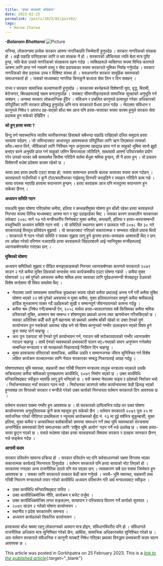 ```yaml
---
title: 'हरवा चरवाको अधिकार'
date: 2023-02-25
permalink: /posts/2023/02/post02/
tags:
  - Harwa Charwa
---
```


**_-Balaram Bhattarai_**
![Picture](https://github.com/brbhattarai/portfolio/blob/main/images/postImage/2023_02_second.JPG?raw=true)

भनिन्छ, लोकतन्त्रमा प्रत्येक सरकार आफ्ना नागरिकप्रति जिम्मेवारी हुनुपर्दछ । सरकार नागरिकको संरक्षक हो । अझै पछाडि पारिएकाका लागि त थप संरक्षक नै हो । सरकारको औचित्यता त्यति बेला मात्र पुष्टि हुन्छ, जति बेला उसले नागरिकको संरक्षकत्व ग्रहण गर्दछ । व्यक्तिहरूले व्यक्तिगत रूपमा विभिन्न कारणले आफ्ना लागि प्राप्त गर्न नसक्ने वस्तु र सेवा प्रदायकका रूपमा सरकारले भूमिका निर्वाह गर्नुपर्दछ । सरकार नागरिकको सेवा प्रदायक उच्च र विशिष्ट संस्था हो । यसअन्तर्गत सरकार सामूहिक समस्याको समाधानकर्ता हो । जसको माध्यमबाट नागरिक बिनाकुनै बाध्यता सेवा लिन र दिन सक्छन् ।

राज्य र सरकार सामाजिक कल्याणकारी हुनुपर्दछ । सरकारमा बस्नेहरूले विशेषगरी युवा, वृद्ध, बिरामी, बेरोजगार, बिपन्नहरूलाई सक्षम बनाउनुपर्दछ । जसबाट सीमान्तीकृतहरूले सामाजिक सुरक्षाको अनुभूति गर्न सक्छन् । अन्यथा सरकार लोकतान्त्रिक हुँदैन । संविधान र प्रचलित कानुनले प्रत्याभूत गरेका अधिकारको परिपूर्तिका लागि सरकार प्रतिबद्ध हुनुपर्दछ अनि मात्र सरकारले वैधता प्राप्त गर्दछ । नेपालमा संविधान र कानुनले निषेध र अपराध ठह-याएको बाँधा श्रम आज पनि हरवा–चरवाका रूपमा कायम हुनुले सरकार सेवा प्रदायक हुन सकेको देखिँदैन ।

**को हुन् हरवा चरवा ?**

हिन्दु वर्ण व्यवस्थाभित्र जातीय स्तरीकरणका हिसाबले सबैभन्दा पछाडि राखिएको दलित समुदाय हरवा चरवामा पर्दछन् । जो जमिन्दारबाट आधारभूत आवश्यकता परिपूर्तिका लागि ऋण लिएबापत त्यसको साँवा÷ब्याज तिर्न, जीविकाको लागि निश्चित न्यून अनुपातमा खाद्यान्न प्राप्त गर्न वा साहुको भूमिमा सानो झुप्रो बनाएर बस्ने अनुमति प्राप्त गर्न साहुको जमिन बिनाज्याला जोतिदिने, साथसाथै आफ्नो परिवारसमेत प्रयोग गरेर उनको घरका सबै कामसमेत सित्तैमा गरिदिने सर्तमा बँधुवा श्रमिक हुन्छन्, ती नै हरवा हुन् । यो प्रचलन विशेषगरी मधेश प्रदेशमा कायम रहेको छ । 

चरवा प्रथा हरवा प्रथाकै एउटा शाखा हो; जसमा सामान्यतः हरवाकै बालक चरवाका रूपमा काम गर्दछन् । चरवाहरूले गाउँभरिको र कुनै टोल/बस्तीभरका गाईबस्तु दिनभरि चराइदिने र स्याहार गरिदिने काम गर्छ । चरवा वयस्क भएपछि हरवामा रूपान्तरण हुन्छन् । हरवा चरवाहरू आज पनि मजदुरमा रूपान्तरण हुन सकेका छैनन् ।

**अध्ययन समिति गठन**

यसअघि मुक्त घोषणा गरिएकोमा कमैया, हलिया र कम्लहरीमुक्त घोषणा हुन बाँकी रहेका हरवा चरवाहरूले निरन्तर रूपमा विभिन्न माध्यमबाट आफ्ना माग र मुद्दा उठाइरहेका थिए । जसका कारण तत्कालीन सरकारका तर्फबाट २०७८ मार्ग १७ गते मन्त्रीस्तरीय निर्णयबाट मुक्त कमैया, कम्लहरी, हलिया र हरवा–चरवासम्बन्धी वस्तुस्थिति अध्ययन समिति गठन भयो । यो समितिले स्थलगत भ्रमण र छलफल गरी २०७८ चैत ३० गते सरकारलाई विस्तृत प्रतिवेदन बुझायो । यो सरकारबाट गरिएको सकारात्मक र सम्भवतः पहिलो प्रयास थियो । सरकारले नै गठन गरेको समिति र यसका सुझाव लागू हुने कुरामा हरवा–चरवाहरू आशावादी थिए र छन् तर अपेक्षा गरेको परिणाम नआएपछि हरवा चरवाहरूले सिंहदरबारमै आई नवनियुक्त मन्त्रीहरूलाई ध्यानाकर्षणसमेत गराएका छन् । 

**मुक्तिको घोषणा**

अध्ययन समितिको सुझाव र पीडित बनाइएकाहरूको निरन्तर ध्यानाकर्षणका कारणले सरकारले २०७९ साउन २ गते कमैया मुक्ति दिवसको सन्दर्भमा भव्य कार्यक्रमबीच एउटा घोषणा ग¥यो । कमैया मुक्त घोषणाको २२ वर्ष पुगेको अवसरमा कमैया श्रमिक हरवा चरवाका लागि पूर्वप्रधानमन्त्री शेरबहादुर देउवाको विशेष सन्देशमा यी विषय समावेश थिए । 

* नेपालमा लामो समयसम्म सामाजिक कुप्रथाका रूपमा रहेको कमैया प्रथालाई अन्त्य गर्ने गरी कमैया मुक्ति घोषणा भएको २२ वर्ष पुगेको अवसरमा म मुक्त कमैया, मुक्त हलियालगायत सम्पूर्ण कमैया श्रमीकलाई हार्दिक शुभकामना व्यक्त गर्दै उहाँहरूको सुखी र सम्मानपूर्ण जीवनयापनको कामना गर्दछु ।
* कमैया श्रम (निषेध गर्ने)सम्बन्धी ऐन, २०५८ मार्फत हरवा–चरवालगायत सबै किसिमका कमैया श्रमिक परिवारको मुक्ति, असमान श्रम सम्बन्ध र शोषणयुक्त प्रथाको अन्त्य तथा ऋणमोचन गरिसकिएको छ । यसका अतिरिक्त कहीँ कतै कुनै बहानामा सो प्रथाको अवशेष बाँकी रहेको वा उक्त ऐनको पूर्ण कार्यान्वयन हुन नसकेको अवस्था रहेछ भने सो विषय कानुनको गम्भीर उल्लङ्घन भएको विषय हुने कुरा स्पष्ट पार्न चाहन्छु । 
* अतः पुनः एकपल्ट सो ऐनको पूर्ण कार्यान्वयन गर्न, गराउन सबै सरोकारवालाको गम्भीर ध्यानाकर्षण गराउन चाहन्छु । साथै ऐनको व्यवस्थाको प्रभावकारी पालन भए÷नभएको सघन अनुगमन गर्नसमेत सम्बन्धित मन्त्रालय र सो मातहतको निकायलाई निर्देशन दिन चाहन्छु । 
* मुक्त हरवाचरवा परिवारको सामाजिक, आर्थिक उन्नति र सम्मानजनक जीवन सुनिश्चित गर्न विशेष लक्षित कार्यक्रम सञ्चालनका लागि नेपाल सरकारका सम्बद्ध निकायलाई आग्रह गर्दछु । 

घोषणापश्चात् भूमि व्यवस्था, सहकारी तथा गरिबी निवारण मन्त्रालय तालुक मन्त्रालय भएकाले उसकै सक्रियतामा कमैया श्रमिकको पुनस्र्थापना कार्यविधि, २०७९ निर्माण भएको छ । उक्त कार्यविधि मन्त्रिपरिषद्बाट स्वीकृत भएपछि लागू हुने भनिएको छ । यसै क्रममा नेपालमा सङ्घ र प्रदेशको निर्वाचन भयो । निर्वाचनपश्चात् नयाँ सरकार गठन भयो । निर्वाचनका कारणले समेत कार्यान्वयनमा केही ढिलाइ भएको हुनसक्छ तर विगतको सरकार र मन्त्रीले गरेको उक्त कार्यको निरन्तरता वर्तमान सरकारले दिन आवश्यक छ । 

वर्तमान सरकार यसमा गम्भीर हुन आवश्यक छ । यो सरकारको दायित्वभित्र पर्दछ तर उक्त घोषणा कार्यान्वयनमा अनुभूतिलायक कुनै काम महसुस हुन सकेको छैन । वर्तमान सरकारले २०७९ पुस २५ मा सार्वजनिक गरेको नीतिगत प्राथमिकता र न्यूनतम कार्यक्रमको बुँदा नं. १३ मा दुई वर्षभित्र सुकुम्बासी, मुक्त हलिया, मुक्त कमैया र अव्यवस्थित बसोबासीको समस्या समाधान गर्ने तथा भूमि व्यवस्थाको संरचनामा अन्तर्निहित समस्याको दिगो समाधानका लागि ‘राष्ट्रिय भूमि आयोग’ गठन गर्ने भन्ने उल्लेख छ । यसमा हरवा–चरवा छुट्न गएको छ । यसले मधेशमा रहेका हरवा चरवाहरूको विषयमा सरकार र दलहरू जानकार छैनन् भन्ने सङ्केत गर्दछ । 

**आगामी कदम**

सरकार परिवर्तन सामान्य प्रक्रिया हो । सरकार परिवर्तन भए पनि सर्वसाधारणको पक्षमा विगतमा भएका सकारात्मक कार्यलाई निरन्तरता दिनुपर्दछ । वर्तमान सरकारले पनि हरवा चरवाको भोट लिएको हो । सरकारमा नगएका अन्य राजनीतिक दलले पनि मत पाएका छन् । त्यसकारण सबै दल यसमा जिम्मेवार हुन आवश्यक छ । यसका लागि सरकारले तत्काल केही काम गर्नुपर्छ । जस्तै– भूमि व्यवस्था, सहकारी तथा गरिबी निवारण मन्त्रालयले तयार गरेको कार्यविधि अध्ययन परिमार्जन गरि अर्थ मन्त्रालयबाट स्वीकृत ।

* उक्त कार्यविधि मन्त्रिपरिषद्बाट पारित ।
* उक्त कार्यविधिबमोजिम नीति, कार्यक्रम र बजेट तर्जुमा ।
* उक्त कार्यविधिबमोजिम लगत सङ्कलन, सत्यापान र परिचयपत्र वितरण गर्ने कार्यको सुरुवात ।
* २०७९ साउन २ गतेको घोषणा कार्यान्वयन ।
* स्थानीय र प्रदेश सरकारसँग समन्वय ।
* अध्ययन कार्यदलको सिफरिस कार्यान्वयन ।

हरवाचरवा बाँधा श्रममा रहनु लोकतन्त्रको अपमान मात्र होइन, संविधानविपरीत पनि हो । संविधानले राजनीतिक अधिकार मात्र सुनिश्चित गरेको छैन; आर्थिक, सामाजिक अधिकारसमेत सुनिश्चित गरेको छ । अतः वर्तमान सरकारले संवैधानिक र कानुनी रूपबाटै निषेध गरिएका प्रथाका विरुद्धमा प्रभावकारी कदम चाल्न आवश्यक छ । 


This article was posted in Gorkhpatra on 25 February 2023. This is a [<span style="color:green">*link to the published article*</span>](https://gorkhapatraonline.com/news/55488){:target="_blank"}
